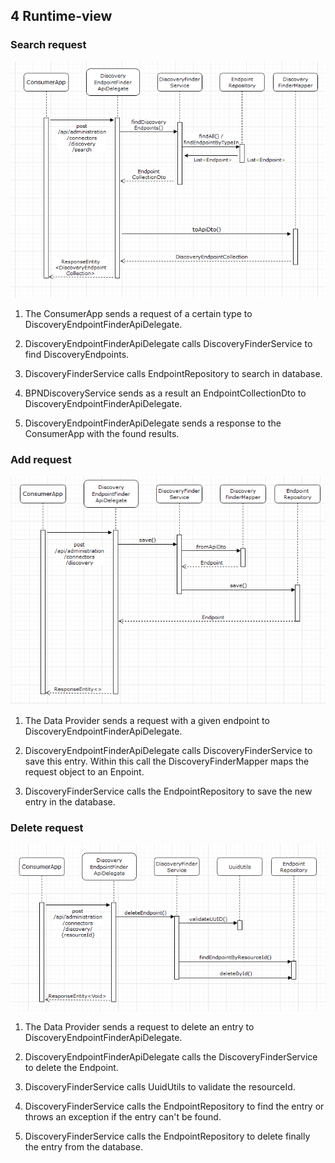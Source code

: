 ## 4 Runtime-view

### Search request

![](media/image4.PNG)

1.  The ConsumerApp sends a request of a certain type to
    DiscoveryEndpointFinderApiDelegate.

2.  DiscoveryEndpointFinderApiDelegate calls DiscoveryFinderService to
    find DiscoveryEndpoints.

3.  DiscoveryFinderService calls EndpointRepository to search in
    database.

4.  BPNDiscoveryService sends as a result an EndpointCollectionDto to
    DiscoveryEndpointFinderApiDelegate.

5.  DiscoveryEndpointFinderApiDelegate sends a response to the
    ConsumerApp with the found results.

### Add request

![](media/image5.PNG)

1.  The Data Provider sends a request with a given endpoint to
    DiscoveryEndpointFinderApiDelegate.

2.  DiscoveryEndpointFinderApiDelegate calls DiscoveryFinderService to
    save this entry. Within this call the DiscoveryFinderMapper maps the
    request object to an Enpoint.

3.  DiscoveryFinderService calls the EndpointRepository to save the new
    entry in the database.

### Delete request

![](media/image6.PNG)

1.  The Data Provider sends a request to delete an entry to
    DiscoveryEndpointFinderApiDelegate.

2.  DiscoveryEndpointFinderApiDelegate calls the DiscoveryFinderService
    to delete the Endpoint.

3.  DiscoveryFinderService calls UuidUtils to validate the resourceId.

4.  DiscoveryFinderService calls the EndpointRepository to find the
    entry or throws an exception if the entry can't be found.

5.  DiscoveryFinderService calls the EndpointRepository to delete
    finally the entry from the database.